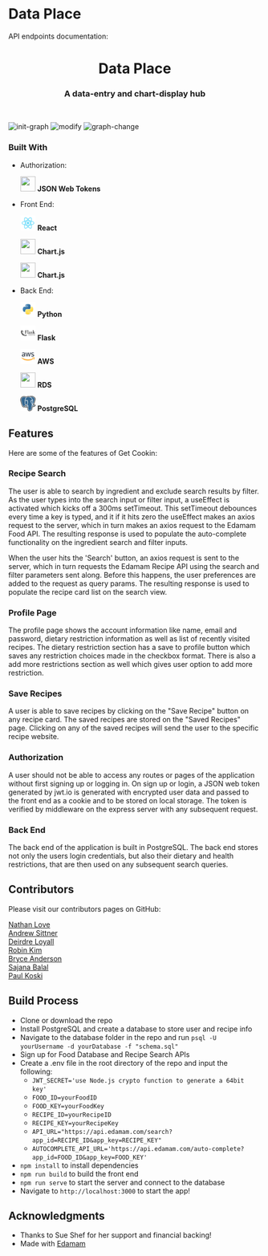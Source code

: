 # Data Place

API endpoints documentation:

<h1 align="center"> Data Place </h1>
<h3 align="center"> A data-entry and chart-display hub </h3> <br>


![init-graph](https://github.com/nathanKimbleLove/DataPlace/assets/115827515/0f1c3b4e-9a78-4f16-ad6b-f29a886db2ec)
![modify](https://github.com/nathanKimbleLove/DataPlace/assets/115827515/2af51cc3-f524-47f7-b9a9-ce0ddc3ec9a2)
![graph-change](https://github.com/nathanKimbleLove/DataPlace/assets/115827515/8b832c87-dffc-41a0-81ec-a2685b862175)


### Built With

- Authorization: 

    <img src="https://user-images.githubusercontent.com/118213399/224507614-d14f07e1-3eaf-407f-afcc-ed4e86c7a573.png" width=30px height=30px> **JSON Web Tokens**
    
- Front End:

    <img src="https://raw.githubusercontent.com/github/explore/80688e429a7d4ef2fca1e82350fe8e3517d3494d/topics/react/react.png" width=30px height=30px> **React**
  
    <img src="https://github.com/nathanKimbleLove/DataPlace/assets/115827515/40dcae6f-ace2-4a20-ad04-e47d8d3c470b" width=30px height=30px> **Chart.js**
  
   <img src="https://raw.githubusercontent.com/github/explore/80688e429a7d4ef2fca1e82350fe8e3517d3494d/topics/chartjs/chartjs.png" width=30px height=30px> **Chart.js**


- Back End:

   <img src="https://raw.githubusercontent.com/github/explore/80688e429a7d4ef2fca1e82350fe8e3517d3494d/topics/python/python.png" width=30px height=30px> **Python**

   <img src="https://raw.githubusercontent.com/github/explore/80688e429a7d4ef2fca1e82350fe8e3517d3494d/topics/flask/flask.png" width=30px height=30px> **Flask**
  
   <img src="https://raw.githubusercontent.com/github/explore/80688e429a7d4ef2fca1e82350fe8e3517d3494d/topics/aws/aws.png" width=30px height=30px> **AWS**

   <img src="https://github.com/nathanKimbleLove/DataPlace/assets/115827515/b02cc3d2-6532-4c63-99ee-a0d79398818b" width=30px height=30px> **RDS**

   <img src="https://raw.githubusercontent.com/github/explore/80688e429a7d4ef2fca1e82350fe8e3517d3494d/topics/postgresql/postgresql.png" width=30px height=30px> **PostgreSQL**


## Features

Here are some of the features of Get Cookin:

### Recipe Search

The user is able to search by ingredient and exclude search results by filter. As the user types into the search input or filter input, a useEffect is activated which kicks off a 300ms setTimeout. This setTimeout debounces every time a key is typed, and it if it hits zero the useEffect makes an axios request to the server, which in turn makes an axios request to the Edamam Food API. The resulting response is used to populate the auto-complete functionality on the ingredient search and filter inputs.

When the user hits the 'Search' button, an axios request is sent to the server, which in turn requests the Edamam Recipe API using the search and filter parameters sent along. Before this happens, the user preferences are added to the request as query params. The resulting response is used to populate the recipe card list on the search view.

### Profile Page

The profile page shows the account information like name, email and password, dietary restriction information as well as list of recently visited recipes. The dietary restriction section has a save to profile button which saves any restriction choices made in the checkbox format. There is also a add more restrictions section as well which gives user option to add more restriction.

### Save Recipes

A user is able to save recipes by clicking on the "Save Recipe" button on any recipe card.  The saved recipes are stored on the "Saved Recipes" page.  Clicking on any of the saved recipes will send the user to the specific recipe website.

### Authorization

A user should not be able to access any routes or pages of the application without first signing up or logging in. On sign up or login, a JSON web token generated by jwt.io is generated with encrypted user data and passed to the front end as a cookie and to be stored on local storage. The token is verified by middleware on the express server with any subsequent request. 

### Back End

The back end of the application is built in PostgreSQL. The back end stores not only the users login credentials, but also their dietary and health restrictions, that are then used on any subsequent search queries. 

## Contributors

Please visit our contributors pages on GitHub:

[Nathan Love](https://github.com/nathanKimbleLove) <br>
[Andrew Sittner](https://github.com/andrewsittner) <br>
[Deirdre Loyall](https://github.com/dirtOval) <br>
[Robin Kim](https://github.com/robin1004) <br>
[Bryce Anderson](https://github.com/abanderson3) <br>
[Sajana Balal](https://github.com/SajanaB) <br>
[Paul Koski](https://github.com/pwkoski)


## Build Process

- Clone or download the repo
- Install PostgreSQL and create a database to store user and recipe info
- Navigate to the database folder in the repo and run `psql -U yourUsername -d yourDatabase -f "schema.sql"`
- Sign up for Food Database and Recipe Search APIs
- Create a .env file in the root directory of the repo and input the following:
  - `JWT_SECRET='use Node.js crypto function to generate a 64bit key'`
  - `FOOD_ID=yourFoodID`
  - `FOOD_KEY=yourFoodKey`
  - `RECIPE_ID=yourRecipeID`
  - `RECIPE_KEY=yourRecipeKey`
  - `API_URL="https://api.edamam.com/search?app_id=RECIPE_ID&app_key=RECIPE_KEY"`
  - `AUTOCOMPLETE_API_URL='https://api.edamam.com/auto-complete?app_id=FOOD_ID&app_key=FOOD_KEY'`
- `npm install` to install dependencies
- `npm run build` to build the front end
- `npm run serve` to start the server and connect to the database
- Navigate to `http://localhost:3000` to start the app!


## Acknowledgments

- Thanks to Sue Shef for her support and financial backing!
- Made with [Edamam](https://edamam.com)
